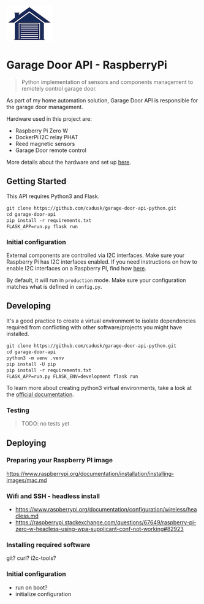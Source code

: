 ![Garage Door Logo](docs/logo.jpg)

# Garage Door API - RaspberryPi
> Python implementation of sensors and components management to
> remotely control garage door.

As part of my home automation solution, Garage Door API is responsible
for the garage door management.

Hardware used in this project are:
* Raspberry Pi Zero W
* DockerPi I2C relay PHAT
* Reed magnetic sensors
* Garage Door remote control

More details about the hardware and set up [here][1].

## Getting Started

This API requires Python3 and Flask.

```shell
git clone https://github.com/cadusk/garage-door-api-python.git
cd garage-door-api
pip install -r requirements.txt
FLASK_APP=run.py flask run
```

### Initial configuration

External components are controlled via I2C interfaces. Make sure your Raspberry
Pi has I2C interfaces enabled. If you need instructions on how to enable I2C
interfaces on a Raspberry PI, find how [here][2].

By default, it will run in `production` mode. Make sure your configuration
matches what is defined in `config.py`.

## Developing

It's a good practice to create a virtual environment to isolate dependencies
required from conflicting with other software/projects you might have
installed.

```shell
git clone https://github.com/cadusk/garage-door-api-python.git
cd garage-door-api
python3 -m venv .venv
pip install -U pip
pip install -r requirements.txt
FLASK_APP=run.py FLASK_ENV=development flask run
```

To learn more about creating python3 virtual environments, take a look at the
[official documentation][3].

### Testing

> TODO: no tests yet

## Deploying

### Preparing your Raspberry PI image
https://www.raspberrypi.org/documentation/installation/installing-images/mac.md

### Wifi and SSH - headless install
- https://www.raspberrypi.org/documentation/configuration/wireless/headless.md
- https://raspberrypi.stackexchange.com/questions/67649/raspberry-pi-zero-w-headless-using-wpa-supplicant-conf-not-working#82923

### Installing required software
git? curl? i2c-tools?

### Initial configuration
- run on boot?
- initialize configuration

[1]: docs/hardware.md "Hardware info"
[2]: docs/i2c.md "How to detect and test I2C devices"
[3]: https://docs.python.org/3/library/venv.html "How to create Python3 virtual environments"
